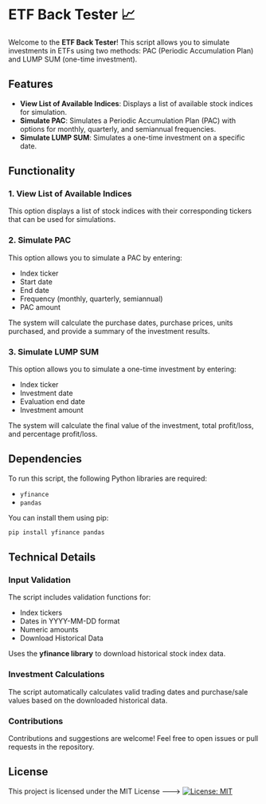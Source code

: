 # ETF Back Tester 📈

Welcome to the **ETF Back Tester**! This script allows you to simulate investments in ETFs using two methods: PAC (Periodic Accumulation Plan) and LUMP SUM (one-time investment).


## Features

- **View List of Available Indices**: Displays a list of available stock indices for simulation.
- **Simulate PAC**: Simulates a Periodic Accumulation Plan (PAC) with options for monthly, quarterly, and semiannual frequencies.
- **Simulate LUMP SUM**: Simulates a one-time investment on a specific date.

## Functionality

### 1. View List of Available Indices

This option displays a list of stock indices with their corresponding tickers that can be used for simulations.

### 2. Simulate PAC

This option allows you to simulate a PAC by entering:
- Index ticker
- Start date
- End date
- Frequency (monthly, quarterly, semiannual)
- PAC amount

The system will calculate the purchase dates, purchase prices, units purchased, and provide a summary of the investment results.

### 3. Simulate LUMP SUM

This option allows you to simulate a one-time investment by entering:
- Index ticker
- Investment date
- Evaluation end date
- Investment amount

The system will calculate the final value of the investment, total profit/loss, and percentage profit/loss.

## Dependencies

To run this script, the following Python libraries are required:
- `yfinance`
- `pandas`

You can install them using pip:
```bash
pip install yfinance pandas
```

## Technical Details
### Input Validation
The script includes validation functions for:

- Index tickers
- Dates in YYYY-MM-DD format
- Numeric amounts
- Download Historical Data

Uses the **yfinance library** to download historical stock index data.

### Investment Calculations
The script automatically calculates valid trading dates and purchase/sale values based on the downloaded historical data.

### Contributions
Contributions and suggestions are welcome! Feel free to open issues or pull requests in the repository.

## License
This project is licensed under the MIT License --->  [![License: MIT](https://img.shields.io/badge/License-MIT-yellow.svg)](https://opensource.org/licenses/MIT)